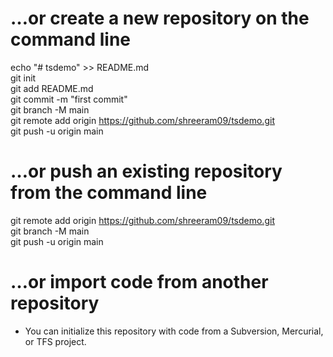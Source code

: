 # …or create a new repository on the command line

  echo "# tsdemo" >> README.md  
  git init  
  git add README.md  
  git commit -m "first commit"  
  git branch -M main  
  git remote add origin https://github.com/shreeram09/tsdemo.git  
  git push -u origin main 

# …or push an existing repository from the command line

  git remote add origin https://github.com/shreeram09/tsdemo.git  
  git branch -M main  
  git push -u origin main

# …or import code from another repository
- You can initialize this repository with code from a Subversion, Mercurial, or TFS project.
